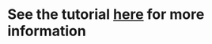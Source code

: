 # See the tutorial [here](https://meshblu-connectors.readme.io/docs/create-and-install-a-connector) for more information
